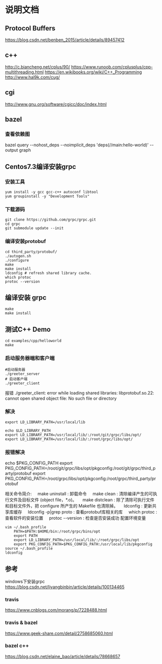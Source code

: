 # 说明文档


## Protocol Buffers
https://blog.csdn.net/benben_2015/article/details/89457412

## c++
http://c.biancheng.net/cplus/90/
https://www.runoob.com/cplusplus/cpp-multithreading.html
https://en.wikibooks.org/wiki/C++_Programming
http://www.hal9k.com/cug/

## cgi
http://www.gnu.org/software/cgicc/doc/index.html

##  bazel

### 查看依赖图
bazel query --nohost_deps --noimplicit_deps 'deps(//main:hello-world)' --output graph

## Centos7.3编译安装grpc

###  安装工具
```shell
yum install -y gcc gcc-c++ autoconf libtool
yum groupinstall -y "Development Tools"

```
### 下载源码
```shell
git clone https://github.com/grpc/grpc.git
cd grpc
git submodule update --init
```

### 编译安装protobuf
```shell
cd third_party/protobuf/
./autogen.sh
./configure
make
make install
ldconfig # refresh shared library cache.
which protoc
protoc --version
```
## 编译安装 grpc
```shell
make  
make install
```


## 测试C++ Demo
```shell
cd examples/cpp/helloworld
make
```

### 启动服务器端和客户端
```shell
#启动服务器
./greeter_server 
# 启动客户端
./greeter_client

```
报错  ./greeter_client: error while loading shared libraries: libprotobuf.so.22: cannot open shared object file: No such file or directory
### 解决
```shell
export LD_LIBRARY_PATH=/usr/local/lib

echo $LD_LIBRARY_PATH
export LD_LIBRARY_PATH=/usr/local/lib/:/root/git/grpc/libs/opt/
export LD_LIBRARY_PATH=/usr/local/lib/:/root/grpc/libs/opt/
```

### 报错解决
echo $PKG_CONFIG_PATH
export PKG_CONFIG_PATH=/root/git/grpc/libs/opt/pkgconfig:/root/git/grpc/third_party/protobuf
export PKG_CONFIG_PATH=/root/grpc/libs/opt/pkgconfig:/root/grpc/third_party/protobuf


相关命令简介:
    make uninstall : 卸载命令
    make clean : 清除编译产生的可执行文件及目标文件 (object file，*.o)。
    make distclean : 除了清除可执行文件和目标文件外，把 configure 所产生的 Makefile 也清除掉。
    ldconfig : 更新共享库缓存
    ldconfig -p|grep proto : 查看protobuf库相关的库
    which protoc : 查看软件的安装位置
    protoc --version : 检查是否安装成功
配置环境变量
```shell
vim ~/.bash_profile
    PATH=$PATH:$HOME/bin:/root/grpc/bins/opt
    export PATH
    export LD_LIBRARY_PATH=/usr/local/lib/:/root/grpc/libs/opt
    export PKG_CONFIG_PATH=$PKG_CONFIG_PATH:/usr/local/lib/pkgconfig
source ~/.bash_profile
ldconfig
```
## 参考
windows下安装grpc
https://blog.csdn.net/liyangbinbin/article/details/100134465
### travis 
https://www.cnblogs.com/morang/p/7228488.html
### travis & bazel
https://www.geek-share.com/detail/2758685060.html
### bazel c++
https://blog.csdn.net/elaine_bao/article/details/78668657